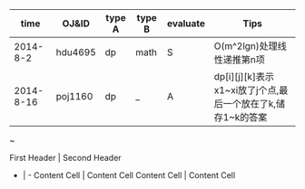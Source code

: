 |time|OJ&ID|type A|type B|evaluate|Tips|
|-|-|-|-|-|-|
|2014-8-2|hdu4695|dp|math|S|O(m^2lgn)处理线性递推第n项|
|2014-8-16|poj1160|dp|_|A|dp[i][j][k]表示x1~xi放了j个点,最后一个放在了k,储存1~k的答案|

  ~
  
First Header  | Second Header
- | -
Content Cell  | Content Cell
Content Cell  | Content Cell
